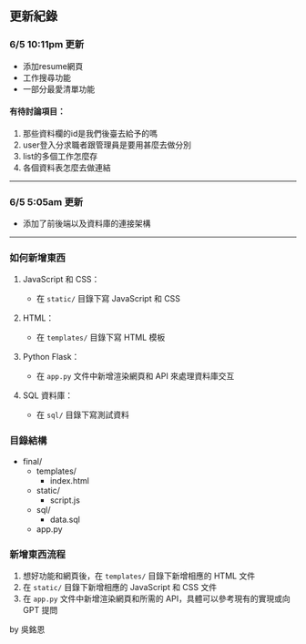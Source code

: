 ## 更新紀錄

### 6/5 10:11pm 更新
- 添加resume網頁
- 工作搜尋功能
- 一部分最愛清單功能

#### 有待討論項目：
1. 那些資料欄的id是我們後臺去給予的嗎
2. user登入分求職者跟管理員是要用甚麼去做分別
3. list的多個工作怎麼存
4. 各個資料表怎麼去做連結

----------------
### 6/5 5:05am 更新

- 添加了前後端以及資料庫的連接架構
---------
### 如何新增東西

1. JavaScript 和 CSS：
    - 在 `static/` 目錄下寫 JavaScript 和 CSS

2. HTML：
    - 在 `templates/` 目錄下寫 HTML 模板

3. Python Flask：
    - 在 `app.py` 文件中新增渲染網頁和 API 來處理資料庫交互

4. SQL 資料庫：
    - 在 `sql/` 目錄下寫測試資料

### 目錄結構
- final/
  - templates/
    - index.html
  - static/
    - script.js
  - sql/
    - data.sql
  - app.py

### 新增東西流程

1. 想好功能和網頁後，在 `templates/` 目錄下新增相應的 HTML 文件
2. 在 `static/` 目錄下新增相應的 JavaScript 和 CSS 文件
3. 在 `app.py` 文件中新增渲染網頁和所需的 API，具體可以參考現有的實現或向 GPT 提問

by 吳銘恩

